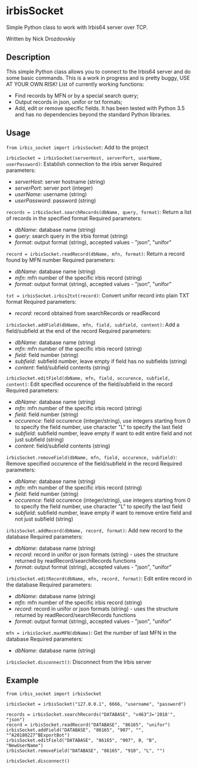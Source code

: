 # irbisSocket
Simple Python class to work with Irbis64 server over TCP.

Written by Nick Drozdovskiy


## Description
This simple Python class allows you to connect to the Irbis64 server and do some basic commands. This is a work in progress and is pretty buggy, USE AT YOUR OWN RISK!
List of currently working functions:
- Find records by MFN or by a special search query;
- Output records in json, unifor or txt formats;
- Add, edit or remove specific fields.
It has been tested with Python 3.5 and has no dependencies beyond the standard Python libraries.


## Usage

`from irbis_socket import irbisSocket`: Add to the project

`irbisSocket = irbisSocket(serverHost, serverPort, userName, userPassword)`: Establish connection to the irbis server
Required parameters:
- _serverHost_: server hostname (string)
- _serverPort_: server port (integer)
- _userName_: username (string)
- _userPassword_: password (string)

`records = irbisSocket.searchRecords(dbName, query, format)`: Return a list of records in the specified format
Required parameters:
- _dbName_: database name (string)
- _query_: search query in the irbis format (string)
- _format_: output format (string), accepted values - "json", "unifor"

`record = irbisSocket.readRecord(dbName, mfn, format)`: Return a record found by MFN number
Required parameters:
- _dbName_: database name (string)
- _mfn_: mfn number of the specific irbis record (string)
- _format_: output format (string), accepted values - "json", "unifor"

`txt = irbisSocket.irbis2txt(record)`: Convert unifor record into plain TXT format
Required parameters:
- _record_: record obtained from searchRecords or readRecord

`irbisSocket.addField(dbName, mfn, field, subfield, content)`: Add a field/subfield at the end of the record
Required parameters:
- _dbName_: database name (string)
- _mfn_: mfn number of the specific irbis record (string)
- _field_: field number (string)
- _subfield_: subfield number, leave empty if field has no subfields (string)
- _content_: field/subfield contents (string)

`irbisSocket.editField(dbName, mfn, field, occurence, subfield, content)`: Edit specified occurence of the field/subfield in the record
Required parameters:
- _dbName_: database name (string)
- _mfn_: mfn number of the specific irbis record (string)
- _field_: field number (string)
- _occurence_: field occurence (integer/string), use integers starting from 0 to specify the field number, use character "L" to specify the last field
- _subfield_: subfield number, leave empty if want to edit entire field and not just subfield (string)
- _content_: field/subfield contents (string)

`irbisSocket.removeField(dbName, mfn, field, occurence, subfield)`: Remove specified occurence of the field/subfield in the record
Required parameters:
- _dbName_: database name (string)
- _mfn_: mfn number of the specific irbis record (string)
- _field_: field number (string)
- _occurence_: field occurence (integer/string), use integers starting from 0 to specify the field number, use character "L" to specify the last field
- _subfield_: subfield number, leave empty if want to remove entire field and not just subfield (string)

`irbisSocket.addRecord(dbName, record, format)`: Add new record to the database
Required parameters:
- _dbName_: database name (string)
- _record_: record in unifor or json formats (string) - uses the structure returned by readRecord/searchRecords functions
- _format_: output format (string), accepted values - "json", "unifor"

`irbisSocket.editRecord(dbName, mfn, record, format)`: Edit entire record in the database
Required parameters:
- _dbName_: database name (string)
- _mfn_: mfn number of the specific irbis record (string)
- _record_: record in unifor or json formats (string) - uses the structure returned by readRecord/searchRecords functions
- _format_: output format (string), accepted values - "json", "unifor"

`mfn = irbisSocket.maxMFN(dbName)`: Get the number of last MFN in the database
Required parameters:
- _dbName_: database name (string)

`irbisSocket.disconnect()`: Disconnect from the Irbis server


## Example
	from irbis_socket import irbisSocket
  
	irbisSocket = irbisSocket("127.0.0.1", 6666, "username", "password")
  
	records = irbisSocket.searchRecords("DATABASE", "v463^J='2018'", "json")
	record = irbisSocket.readRecord("DATABASE", "86165", "unifor")
	irbisSocket.addField("DATABASE", "86165", "907", "", "^A20180227^BExportBot")
	irbisSocket.editField("DATABASE", "86165", "907", 0, "B", "NewUserName")
	irbisSocket.removeField("DATABASE", "86165", "910", "L", "")
  
	irbisSocket.disconnect()
	

